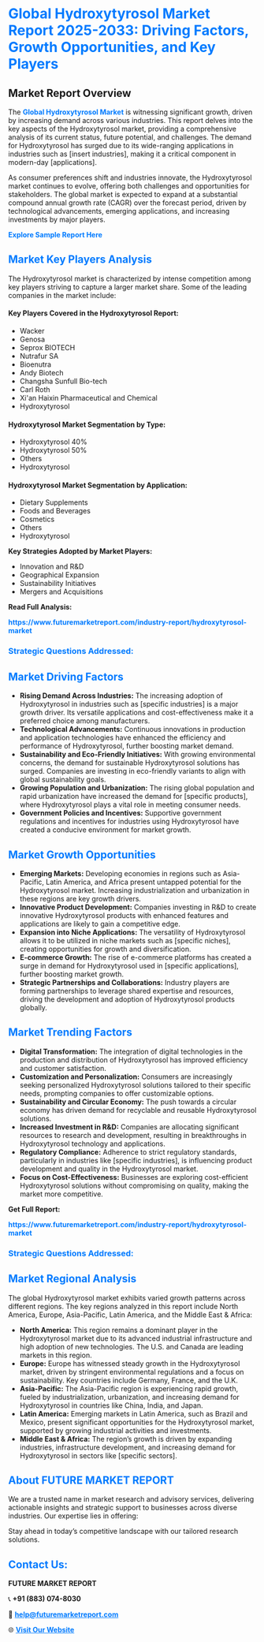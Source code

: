 <h1 style="color: #007BFF;">Global Hydroxytyrosol Market Report 2025-2033: Driving Factors, Growth Opportunities, and Key Players</h1>

<section id="overview">
<h2>Market Report Overview</h2>
<p>The <a href="https://www.futuremarketreport.com/industry-report/hydroxytyrosol-market" style="color: #007BFF; text-decoration: none;"><strong>Global Hydroxytyrosol Market</strong></a> is witnessing significant growth, driven by increasing demand across various industries. This report delves into the key aspects of the Hydroxytyrosol market, providing a comprehensive analysis of its current status, future potential, and challenges. The demand for Hydroxytyrosol has surged due to its wide-ranging applications in industries such as [insert industries], making it a critical component in modern-day [applications].</p>
<p>As consumer preferences shift and industries innovate, the Hydroxytyrosol market continues to evolve, offering both challenges and opportunities for stakeholders. The global market is expected to expand at a substantial compound annual growth rate (CAGR) over the forecast period, driven by technological advancements, emerging applications, and increasing investments by major players.</p>
</section>

<section id="overview">
<p><a href="https://www.futuremarketreport.com/request-sample/reportId=107929" style="color: #007BFF; text-decoration: none;"><strong>Explore Sample Report Here</strong></a></p>
</section>

<section id="key-players">
<h2 style="color: #007BFF;">Market Key Players Analysis</h2>
<p>The Hydroxytyrosol market is characterized by intense competition among key players striving to capture a larger market share. Some of the leading companies in the market include:</p>
<h4>Key Players Covered in the Hydroxytyrosol Report:</h4>
<ul><li>Wacker</li><li>Genosa</li><li>Seprox BIOTECH</li><li>Nutrafur SA</li><li>Bioenutra</li><li>Andy Biotech</li><li>Changsha Sunfull Bio-tech</li><li>Carl Roth</li><li>Xi&#039;an Haixin Pharmaceutical and Chemical</li><li>Hydroxytyrosol</li></ul>
<h4>Hydroxytyrosol Market Segmentation by Type:</h4>
<ul><li>Hydroxytyrosol 40%</li><li>Hydroxytyrosol 50%</li><li>Others</li><li>Hydroxytyrosol</li></ul>

<h4>Hydroxytyrosol Market Segmentation by Application:</h4>
<ul><li>Dietary Supplements</li><li>Foods and Beverages</li><li>Cosmetics</li><li>Others</li><li>Hydroxytyrosol</li></ul>
<p><strong>Key Strategies Adopted by Market Players:</strong></p>
<ul>
<li>Innovation and R&D</li>
<li>Geographical Expansion</li>
<li>Sustainability Initiatives</li>
<li>Mergers and Acquisitions</li>
</ul>
</section>

<section>
<p><strong>Read Full Analysis: </strong></p><a href="https://www.futuremarketreport.com/industry-report/hydroxytyrosol-market" style="color: #007BFF; text-decoration: none;"><strong>https://www.futuremarketreport.com/industry-report/hydroxytyrosol-market</strong></a>
<h3 style="color: #007BFF;">Strategic Questions Addressed:</h3>
</section>

<section id="driving-factors">
<h2 style="color: #007BFF;">Market Driving Factors</h2>
<ul>
<li><strong>Rising Demand Across Industries:</strong> The increasing adoption of Hydroxytyrosol in industries such as [specific industries] is a major growth driver. Its versatile applications and cost-effectiveness make it a preferred choice among manufacturers.</li>
<li><strong>Technological Advancements:</strong> Continuous innovations in production and application technologies have enhanced the efficiency and performance of Hydroxytyrosol, further boosting market demand.</li>
<li><strong>Sustainability and Eco-Friendly Initiatives:</strong> With growing environmental concerns, the demand for sustainable Hydroxytyrosol solutions has surged. Companies are investing in eco-friendly variants to align with global sustainability goals.</li>
<li><strong>Growing Population and Urbanization:</strong> The rising global population and rapid urbanization have increased the demand for [specific products], where Hydroxytyrosol plays a vital role in meeting consumer needs.</li>
<li><strong>Government Policies and Incentives:</strong> Supportive government regulations and incentives for industries using Hydroxytyrosol have created a conducive environment for market growth.</li>
</ul>
</section>

<section id="growth-opportunities">
<h2 style="color: #007BFF;">Market Growth Opportunities</h2>
<ul>
<li><strong>Emerging Markets:</strong> Developing economies in regions such as Asia-Pacific, Latin America, and Africa present untapped potential for the Hydroxytyrosol market. Increasing industrialization and urbanization in these regions are key growth drivers.</li>
<li><strong>Innovative Product Development:</strong> Companies investing in R&D to create innovative Hydroxytyrosol products with enhanced features and applications are likely to gain a competitive edge.</li>
<li><strong>Expansion into Niche Applications:</strong> The versatility of Hydroxytyrosol allows it to be utilized in niche markets such as [specific niches], creating opportunities for growth and diversification.</li>
<li><strong>E-commerce Growth:</strong> The rise of e-commerce platforms has created a surge in demand for Hydroxytyrosol used in [specific applications], further boosting market growth.</li>
<li><strong>Strategic Partnerships and Collaborations:</strong> Industry players are forming partnerships to leverage shared expertise and resources, driving the development and adoption of Hydroxytyrosol products globally.</li>
</ul>
</section>

<section id="trending-factors">
<h2 style="color: #007BFF;">Market Trending Factors</h2>
<ul>
<li><strong>Digital Transformation:</strong> The integration of digital technologies in the production and distribution of Hydroxytyrosol has improved efficiency and customer satisfaction.</li>
<li><strong>Customization and Personalization:</strong> Consumers are increasingly seeking personalized Hydroxytyrosol solutions tailored to their specific needs, prompting companies to offer customizable options.</li>
<li><strong>Sustainability and Circular Economy:</strong> The push towards a circular economy has driven demand for recyclable and reusable Hydroxytyrosol solutions.</li>
<li><strong>Increased Investment in R&D:</strong> Companies are allocating significant resources to research and development, resulting in breakthroughs in Hydroxytyrosol technology and applications.</li>
<li><strong>Regulatory Compliance:</strong> Adherence to strict regulatory standards, particularly in industries like [specific industries], is influencing product development and quality in the Hydroxytyrosol market.</li>
<li><strong>Focus on Cost-Effectiveness:</strong> Businesses are exploring cost-efficient Hydroxytyrosol solutions without compromising on quality, making the market more competitive.</li>
</ul>
</section>

<section>
<p><strong>Get Full Report: </strong></p><a href="https://www.futuremarketreport.com/industry-report/hydroxytyrosol-market" style="color: #007BFF; text-decoration: none;"><strong>https://www.futuremarketreport.com/industry-report/hydroxytyrosol-market</strong></a>
<h3 style="color: #007BFF;">Strategic Questions Addressed:</h3>
</section>


<section id="regional-analysis">
<h2 style="color: #007BFF;">Market Regional Analysis</h2>
<p>The global Hydroxytyrosol market exhibits varied growth patterns across different regions. The key regions analyzed in this report include North America, Europe, Asia-Pacific, Latin America, and the Middle East & Africa:</p>
<ul>
<li><strong>North America:</strong> This region remains a dominant player in the Hydroxytyrosol market due to its advanced industrial infrastructure and high adoption of new technologies. The U.S. and Canada are leading markets in this region.</li>
<li><strong>Europe:</strong> Europe has witnessed steady growth in the Hydroxytyrosol market, driven by stringent environmental regulations and a focus on sustainability. Key countries include Germany, France, and the U.K.</li>
<li><strong>Asia-Pacific:</strong> The Asia-Pacific region is experiencing rapid growth, fueled by industrialization, urbanization, and increasing demand for Hydroxytyrosol in countries like China, India, and Japan.</li>
<li><strong>Latin America:</strong> Emerging markets in Latin America, such as Brazil and Mexico, present significant opportunities for the Hydroxytyrosol market, supported by growing industrial activities and investments.</li>
<li><strong>Middle East & Africa:</strong> The region’s growth is driven by expanding industries, infrastructure development, and increasing demand for Hydroxytyrosol in sectors like [specific sectors].</li>
</ul>
</section>

<footer>
<h2 style="color: #007BFF;">About FUTURE MARKET REPORT</h2>
<p>We are a trusted name in market research and advisory services, delivering actionable insights and strategic support to businesses across diverse industries. Our expertise lies in offering:</p>

<p>Stay ahead in today’s competitive landscape with our tailored research solutions.</p>

<h2 style="color: #007BFF;">Contact Us:</h2>
<p><strong>FUTURE MARKET REPORT</strong></p>
<p>📞 <strong>+91 (883) 074-8030</strong></p>
<p>📧 <strong><a href="mailto:help@futuremarketreport.com" style="color: #007BFF;">help@futuremarketreport.com</a></strong></p>
<p>🌐 <strong><a href="https://www.futuremarketreport.com/" style="color: #007BFF;">Visit Our Website</a></strong></p>
</footer>